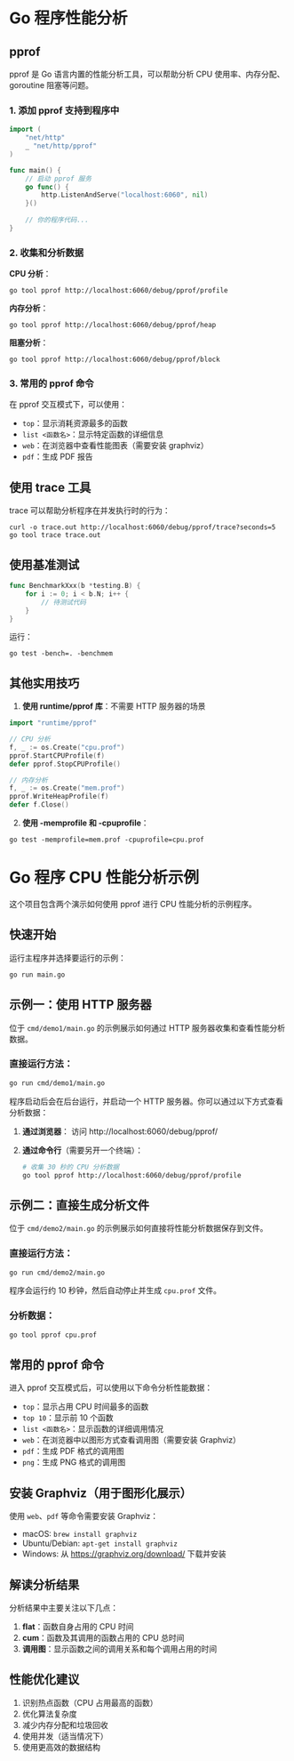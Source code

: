 # Go 程序性能分析

## pprof

pprof 是 Go 语言内置的性能分析工具，可以帮助分析 CPU 使用率、内存分配、goroutine 阻塞等问题。

### 1. 添加 pprof 支持到程序中

```go
import (
    "net/http"
    _ "net/http/pprof"
)

func main() {
    // 启动 pprof 服务
    go func() {
        http.ListenAndServe("localhost:6060", nil)
    }()
    
    // 你的程序代码...
}
```

### 2. 收集和分析数据

**CPU 分析**：
```
go tool pprof http://localhost:6060/debug/pprof/profile
```

**内存分析**：
```
go tool pprof http://localhost:6060/debug/pprof/heap
```

**阻塞分析**：
```
go tool pprof http://localhost:6060/debug/pprof/block
```

### 3. 常用的 pprof 命令

在 pprof 交互模式下，可以使用：
- `top`：显示消耗资源最多的函数
- `list <函数名>`：显示特定函数的详细信息
- `web`：在浏览器中查看性能图表（需要安装 graphviz）
- `pdf`：生成 PDF 报告

## 使用 trace 工具

trace 可以帮助分析程序在并发执行时的行为：

```
curl -o trace.out http://localhost:6060/debug/pprof/trace?seconds=5
go tool trace trace.out
```

## 使用基准测试

```go
func BenchmarkXxx(b *testing.B) {
    for i := 0; i < b.N; i++ {
        // 待测试代码
    }
}
```

运行：
```
go test -bench=. -benchmem
```

## 其他实用技巧

1. **使用 runtime/pprof 库**：不需要 HTTP 服务器的场景

```go
import "runtime/pprof"

// CPU 分析
f, _ := os.Create("cpu.prof")
pprof.StartCPUProfile(f)
defer pprof.StopCPUProfile()

// 内存分析
f, _ := os.Create("mem.prof")
pprof.WriteHeapProfile(f)
defer f.Close()
```

2. **使用 -memprofile 和 -cpuprofile**：
```
go test -memprofile=mem.prof -cpuprofile=cpu.prof
```

# Go 程序 CPU 性能分析示例

这个项目包含两个演示如何使用 pprof 进行 CPU 性能分析的示例程序。

## 快速开始

运行主程序并选择要运行的示例：

```bash
go run main.go
```

## 示例一：使用 HTTP 服务器

位于 `cmd/demo1/main.go` 的示例展示如何通过 HTTP 服务器收集和查看性能分析数据。

### 直接运行方法：

```bash
go run cmd/demo1/main.go
```

程序启动后会在后台运行，并启动一个 HTTP 服务器。你可以通过以下方式查看分析数据：

1. **通过浏览器**：
   访问 http://localhost:6060/debug/pprof/

2. **通过命令行**（需要另开一个终端）：
   ```bash
   # 收集 30 秒的 CPU 分析数据
   go tool pprof http://localhost:6060/debug/pprof/profile
   ```

## 示例二：直接生成分析文件

位于 `cmd/demo2/main.go` 的示例展示如何直接将性能分析数据保存到文件。

### 直接运行方法：

```bash
go run cmd/demo2/main.go
```

程序会运行约 10 秒钟，然后自动停止并生成 `cpu.prof` 文件。

### 分析数据：

```bash
go tool pprof cpu.prof
```

## 常用的 pprof 命令

进入 pprof 交互模式后，可以使用以下命令分析性能数据：

- `top`：显示占用 CPU 时间最多的函数
- `top 10`：显示前 10 个函数
- `list <函数名>`：显示函数的详细调用情况
- `web`：在浏览器中以图形方式查看调用图（需要安装 Graphviz）
- `pdf`：生成 PDF 格式的调用图
- `png`：生成 PNG 格式的调用图

## 安装 Graphviz（用于图形化展示）

使用 `web`、`pdf` 等命令需要安装 Graphviz：

- macOS: `brew install graphviz`
- Ubuntu/Debian: `apt-get install graphviz`
- Windows: 从 https://graphviz.org/download/ 下载并安装

## 解读分析结果

分析结果中主要关注以下几点：

1. **flat**：函数自身占用的 CPU 时间
2. **cum**：函数及其调用的函数占用的 CPU 总时间
3. **调用图**：显示函数之间的调用关系和每个调用占用的时间

## 性能优化建议

1. 识别热点函数（CPU 占用最高的函数）
2. 优化算法复杂度
3. 减少内存分配和垃圾回收
4. 使用并发（适当情况下）
5. 使用更高效的数据结构